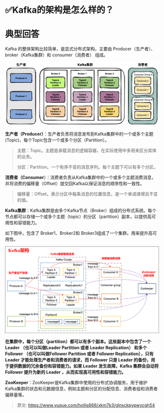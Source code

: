 # ✅Kafka的架构是怎么样的？

# 典型回答


Kafka 的整体架构比较简单，是显式分布式架构，主要由 Producer（生产者）、broker（Kafka集群）和 consumer（消费者） 组成。

<font style="color:rgb(73, 73, 73);"></font>

![1678605104660-374d09d6-5ac2-49cf-920d-3474f11275f6.png](./img/DRY5X-mPQMqAFURi/1678605104660-374d09d6-5ac2-49cf-920d-3474f11275f6-120327.png)



**生产者（Producer）**：生产者负责将消息发布到Kafka集群中的一个或多个主题(Topic)，每个Topic包含一个或多个分区（Partition）。



> 主题：Topic。主题是承载消息的逻辑容器，在实际使用中多用来区分具体的业务。
>
> 分区：Partition。一个有序不变的消息序列。每个主题下可以有多个分区。
>



**消费者（Consumer**）：消费者负责从Kafka集群中的一个或多个主题消费消息，并将消费的偏移量（Offset）提交回Kafka以保证消息的顺序性和一致性。



> 偏移量：Offset。表示分区中每条消息的位置信息，是一个单调递增且不变的值。
>



**Kafka集群**：Kafka集群是由多个Kafka节点（Broker）组成的分布式系统。每个节点都可以存储一个或多个主题（topic）的分区（partition）副本，以提供高可用性和容错能力。



如下图中，包含了 Broker1、Broker2和 Broker3组成了一个集群。用来提升高可用性。



![1678605349958-073cfb91-5e7c-49c2-bc64-d7b0091a863a.png](./img/DRY5X-mPQMqAFURi/1678605349958-073cfb91-5e7c-49c2-bc64-d7b0091a863a-690772.png)



**在集群中，每个分区（partition）都可以有多个副本。这些副本中包含了一个 Leader （也可以叫做Leader Partition 或者 Leader Replication） 和多个 Follower （也可以叫做Follower Partition 或者 Follower Replication），只有 Leader 才能处理生产者和消费者的请求，而 Follower  只是 Leader  的备份，用于提供数据的冗余备份和容错能力。如果 Leader  发生故障，Kafka 集群会自动将 Follower  提升为新的 Leader ，从而实现高可用性和容错能力。**

<font style="color:rgb(55, 65, 81);background-color:rgb(247, 247, 248);"></font>

**ZooKeeper**：ZooKeeper是Kafka集群中使用的分布式协调服务，用于维护Kafka集群的状态和元数据信息，例如主题和分区的分配信息、消费者组和消费者偏移量等。



> 原文: <https://www.yuque.com/hollis666/xkm7k3/glnsckpypwycgh54>
